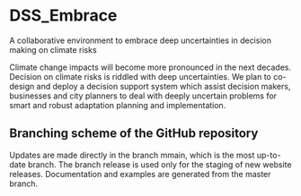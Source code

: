 # DSS_Embrace
A collaborative environment to embrace deep uncertainties in decision making on climate risks


Climate change impacts will become more pronounced in the next decades. Decision on climate risks is riddled with deep uncertainties. We plan to co-design and deploy a decision support system which assist decision makers, businesses and city planners to deal with deeply uncertain problems for smart and robust adaptation planning and implementation.






## Branching scheme of the GitHub repository
Updates are made directly in the branch mmain, which is the most up-to-date branch. The branch release is used only for the staging of new website releases.
Documentation and examples are generated from the master branch.
